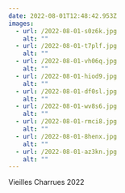 ```yaml
---
date: 2022-08-01T12:48:42.953Z
images:
  - url: /2022-08-01-s0z6k.jpg
    alt: ""
  - url: /2022-08-01-t7plf.jpg
    alt: ""
  - url: /2022-08-01-vh06q.jpg
    alt: ""
  - url: /2022-08-01-hiod9.jpg
    alt: ""
  - url: /2022-08-01-df0sl.jpg
    alt: ""
  - url: /2022-08-01-wv8s6.jpg
    alt: ""
  - url: /2022-08-01-rmci8.jpg
    alt: ""
  - url: /2022-08-01-8henx.jpg
    alt: ""
  - url: /2022-08-01-az3kn.jpg
    alt: ""
---
```

Vieilles Charrues 2022
